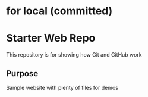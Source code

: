 # for local (committed)

# Starter Web Repo

This repository is for showing how Git and GitHub work

## Purpose

Sample website with plenty of files for demos